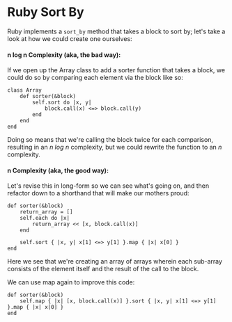 # Ruby Sort By

Ruby implements a `sort_by` method that takes a block to sort by; let's take a look at how we could create one ourselves:

#### n log n Complexity (aka, the bad way):

If we open up the Array class to add a sorter function that takes a block, we could do so by comparing each element via the block like so:

	class Array
		def sorter(&block)
			self.sort do |x, y|
				block.call(x) <=> block.call(y)
			end
		end
	end
	
Doing so means that we're calling the block twice for each comparison, resulting in an _n log n_ complexity, but we could rewrite the function to an _n_ complexity.

#### n Complexity (aka, the good way):

Let's revise this in long-form so we can see what's going on, and then refactor down to a shorthand that will make our mothers proud:

	def sorter(&block)
		return_array = []
		self.each do |x|
			return_array << [x, block.call(x)]
		end
			
		self.sort { |x, y| x[1] <=> y[1] }.map { |x| x[0] }
	end
	
Here we see that we're creating an array of arrays wherein each sub-array consists of the element itself and the result of the call to the block. 

We can use map again to improve this code:

	def sorter(&block)
		self.map { |x| [x, block.call(x)] }.sort { |x, y| x[1] <=> y[1] }.map { |x| x[0] }
	end
